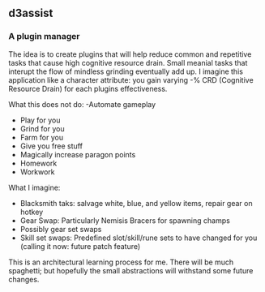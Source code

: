 ## d3assist
### A plugin manager
The idea is to create plugins that will help reduce common and repetitive tasks that cause high cognitive resource drain. Small meanial tasks that interupt the flow of mindless grinding eventually add up. I imagine this application like a character attribute: you gain varying -% CRD (Cognitive Resource Drain) for each plugins effectiveness.

What this does not do:
-Automate gameplay
- Play for you
- Grind for you
- Farm for you
- Give you free stuff
- Magically increase paragon points
- Homework
- Workwork

What I imagine:
- Blacksmith taks: salvage white, blue, and yellow items, repair gear on hotkey
- Gear Swap: Particularly Nemisis Bracers for spawning champs
- Possibly gear set swaps
- Skill set swaps: Predefined slot/skill/rune sets to have changed for you (calling it now: future patch feature)

This is an architectural learning process for me. There will be much spaghetti; but hopefully the small abstractions will withstand some future changes.
